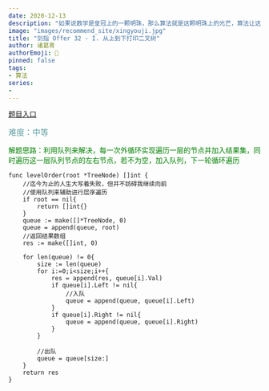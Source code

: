 ```yaml
---
date: 2020-12-13
description: "如果说数学是皇冠上的一颗明珠，那么算法就是这颗明珠上的光芒，算法让这颗明珠更加熠熠生辉，为科技进步和社会发展照亮了前进的路"
image: "images/recommend_site/xingyouji.jpg"
title: "剑指 Offer 32 - I. 从上到下打印二叉树"
author: 诸葛青
authorEmoji: 🎅
pinned: false
tags:
- 算法
series:
-  
---
```

[题目入口](https://leetcode-cn.com/problems/cong-shang-dao-xia-da-yin-er-cha-shu-lcof/)

<font color=CadetBlue size=3 >难度：中等</font>

<font color=#008000>解题思路：利用队列来解决，每一次外循环实现遍历一层的节点并加入结果集，同时遍历这一层队列节点的左右节点，若不为空，加入队列，下一轮循环遍历</font>

```golang
func levelOrder(root *TreeNode) []int {
    //迄今为止的人生大写着失败，但并不妨碍我继续向前
    //使用队列来辅助进行层序遍历
    if root == nil{
        return []int{}
    }
    queue := make([]*TreeNode, 0)
    queue = append(queue, root)
    //返回结果数组
    res := make([]int, 0)

    for len(queue) != 0{
        size := len(queue)
        for i:=0;i<size;i++{
            res = append(res, queue[i].Val)
            if queue[i].Left != nil{
                //入队
                queue = append(queue, queue[i].Left)
            }
            if queue[i].Right != nil{
                queue = append(queue, queue[i].Right)
            }
        }

        //出队
        queue = queue[size:]
    }
    return res
}
```